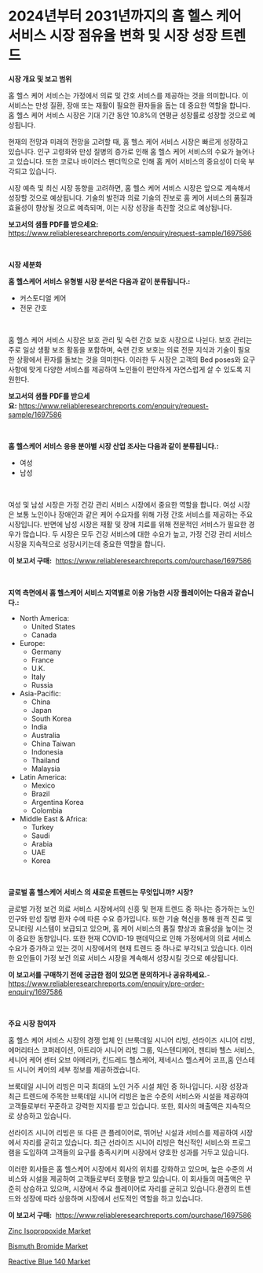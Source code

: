 <p><h1>2024년부터 2031년까지의 홈 헬스 케어 서비스 시장 점유율 변화 및 시장 성장 트렌드</h1></p><p><strong>시장 개요 및 보고 범위</strong></p>
<p><p>홈 헬스 케어 서비스는 가정에서 의료 및 간호 서비스를 제공하는 것을 의미합니다. 이 서비스는 만성 질환, 장애 또는 재활이 필요한 환자들을 돕는 데 중요한 역할을 합니다. 홈 헬스 케어 서비스 시장은 기대 기간 동안 10.8%의 연평균 성장률로 성장할 것으로 예상됩니다.</p><p>현재의 전망과 미래의 전망을 고려할 때, 홈 헬스 케어 서비스 시장은 빠르게 성장하고 있습니다. 인구 고령화와 만성 질병의 증가로 인해 홈 헬스 케어 서비스의 수요가 늘어나고 있습니다. 또한 코로나 바이러스 팬더믹으로 인해 홈 케어 서비스의 중요성이 더욱 부각되고 있습니다.</p><p>시장 예측 및 최신 시장 동향을 고려하면, 홈 헬스 케어 서비스 시장은 앞으로 계속해서 성장할 것으로 예상됩니다. 기술의 발전과 의료 기술의 진보로 홈 케어 서비스의 품질과 효율성이 향상될 것으로 예측되며, 이는 시장 성장을 촉진할 것으로 예상됩니다.</p></p>
<p><strong>보고서의 샘플 PDF를 받으세요:</strong> <a href="https://www.reliableresearchreports.com/enquiry/request-sample/1697586">https://www.reliableresearchreports.com/enquiry/request-sample/1697586</a></p>
<p>&nbsp;</p>
<p><strong>시장 세분화</strong></p>
<p><strong>홈 헬스케어 서비스 유형별 시장 분석은 다음과 같이 분류됩니다.:</strong></p>
<p><ul><li>커스토디얼 케어</li><li>전문 간호</li></ul></p>
<p>&nbsp;</p>
<p><p>홈 헬스 케어 서비스 시장은 보호 관리 및 숙련 간호 보호 시장으로 나뉜다. 보호 관리는 주로 일상 생활 보조 활동을 포함하며, 숙련 간호 보호는 의료 전문 지식과 기술이 필요한 상황에서 환자를 돌보는 것을 의미한다. 이러한 두 시장은 고객의 Bed poses와 요구 사항에 맞게 다양한 서비스를 제공하여 노인들이 편안하게 자연스럽게 살 수 있도록 지원한다.</p></p>
<p><strong>보고서의 샘플 PDF를 받으세요:</strong>&nbsp;<a href="https://www.reliableresearchreports.com/enquiry/request-sample/1697586">https://www.reliableresearchreports.com/enquiry/request-sample/1697586</a></p>
<p>&nbsp;</p>
<p><strong> 홈 헬스케어 서비스 응용 분야별 시장 산업 조사는 다음과 같이 분류됩니다.:</strong></p>
<p><ul><li>여성</li><li>남성</li></ul></p>
<p>&nbsp;</p>
<p><p>여성 및 남성 시장은 가정 건강 관리 서비스 시장에서 중요한 역할을 합니다. 여성 시장은 보통 노인이나 장애인과 같은 케어 수요자를 위해 가정 간호 서비스를 제공하는 주요 시장입니다. 반면에 남성 시장은 재활 및 장애 치료를 위해 전문적인 서비스가 필요한 경우가 많습니다. 두 시장은 모두 건강 서비스에 대한 수요가 높고, 가정 건강 관리 서비스 시장을 지속적으로 성장시키는데 중요한 역할을 합니다.</p></p>
<p><strong>이 보고서 구매:</strong>&nbsp; <a href="https://www.reliableresearchreports.com/purchase/1697586">https://www.reliableresearchreports.com/purchase/1697586</a></p>
<p>&nbsp;</p>
<p><strong>지역 측면에서 홈 헬스케어 서비스 지역별로 이용 가능한 시장 플레이어는 다음과 같습니다.:</strong></p>
<p><ul>
    <li>
        North America:
        <ul>
            <li>United States</li>
            <li>Canada</li>
        </ul>
    </li>
    <li>
        Europe:
        <ul>
            <li>Germany</li>
            <li>France</li>
            <li>U.K.</li>
            <li>Italy</li>
            <li>Russia</li>
        </ul>
    </li>
    <li>
        Asia-Pacific:
        <ul>
            <li>China</li>
            <li>Japan</li>
            <li>South Korea</li>
            <li>India</li>
            <li>Australia</li>
            <li>China Taiwan</li>
            <li>Indonesia</li>
            <li>Thailand</li>
            <li>Malaysia</li>
        </ul>
    </li>
    <li>
        Latin America:
        <ul>
            <li>Mexico</li>
            <li>Brazil</li>
            <li>Argentina Korea</li>
            <li>Colombia</li>
        </ul>
    </li>
    <li>
        Middle East & Africa:
        <ul>
            <li>Turkey</li>
            <li>Saudi</li>
            <li>Arabia</li>
            <li>UAE</li>
            <li>Korea</li>
        </ul>
    </li>
    </ul></p>
<p>&nbsp;</p>
<p><strong>글로벌 홈 헬스케어 서비스 의 새로운 트렌드는 무엇입니까? 시장?</strong></p>
<p><p>글로벌 가정 보건 의료 서비스 시장에서의 신흥 및 현재 트렌드 중 하나는 증가하는 노인 인구와 만성 질병 환자 수에 따른 수요 증가입니다. 또한 기술 혁신을 통해 원격 진료 및 모니터링 시스템이 보급되고 있으며, 홈 케어 서비스의 품질 향상과 효율성을 높이는 것이 중요한 동향입니다. 또한 현재 COVID-19 팬데믹으로 인해 가정에서의 의료 서비스 수요가 증가하고 있는 것이 시장에서의 현재 트렌드 중 하나로 부각되고 있습니다. 이러한 요인들이 가정 보건 의료 서비스 시장을 계속해서 성장시킬 것으로 예상됩니다.</p></p>
<p><strong>이 보고서를 구매하기 전에 궁금한 점이 있으면 문의하거나 공유하세요.</strong>- <a href="https://www.reliableresearchreports.com/enquiry/pre-order-enquiry/1697586">https://www.reliableresearchreports.com/enquiry/pre-order-enquiry/1697586</a></p>
<p>&nbsp;</p>
<p><strong>주요 시장 참여자</strong></p>
<p><p>홈 헬스 케어 서비스 시장의 경쟁 업체 인 (브룩데일 시니어 리빙, 선라이즈 시니어 리빙, 에머리터스 코퍼레이션, 아트리아 시니어 리빙 그룹, 익스텐디케어, 젠티바 헬스 서비스, 세니어 케어 센터 오브 아메리카, 킨드레드 헬스케어, 제네시스 헬스케어 코프,홈 인스테드 시니어 케어의 세부 정보를 제공하겠습니다.</p><p>브룩데일 시니어 리빙은 미국 최대의 노인 거주 시설 체인 중 하나입니다. 시장 성장과 최근 트렌드에 주목한 브룩데일 시니어 리빙은 높은 수준의 서비스와 시설을 제공하여 고객들로부터 꾸준하고 강력한 지지를 받고 있습니다. 또한, 회사의 매출액은 지속적으로 상승하고 있습니다.</p><p>선라이즈 시니어 리빙은 또 다른 큰 플레이어로, 뛰어난 시설과 서비스를 제공하여 시장에서 자리를 굳히고 있습니다. 최근 선라이즈 시니어 리빙은 혁신적인 서비스와 프로그램을 도입하여 고객들의 요구를 충족시키며 시장에서 양호한 성과를 거두고 있습니다.</p><p>이러한 회사들은 홈 헬스케어 시장에서 회사의 위치를 강화하고 있으며, 높은 수준의 서비스와 시설을 제공하여 고객들로부터 호평을 받고 있습니다. 이 회사들의 매출액은 꾸준히 상승하고 있으며, 시장에서 주요 플레이어로 자리를 굳히고 있습니다.환경의 트렌드와 성장에 따라 상응하며 시장에서 선도적인 역할을 하고 있습니다.</p></p>
<p><strong>이 보고서 구매:</strong>&nbsp;&nbsp;<a href="https://www.reliableresearchreports.com/purchase/1697586">https://www.reliableresearchreports.com/purchase/1697586</a></p>
<p><p><a href="https://github.com/lubmix/Market-Research-Report-List-1/blob/main/zinc-isopropoxide-market.md">Zinc Isopropoxide Market</a></p><p><a href="https://github.com/Hazelklievgspy6vdcsmu106w/Market-Research-Report-List-1/blob/main/bismuth-bromide-market.md">Bismuth Bromide Market</a></p><p><a href="https://github.com/joannagoyvaerts/Market-Research-Report-List-1/blob/main/reactive-blue-140-market.md">Reactive Blue 140 Market</a></p></p>
